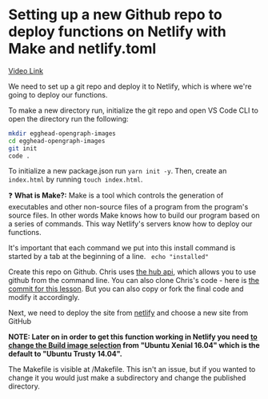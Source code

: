 # Setting up a new Github repo to deploy functions on Netlify with Make and netlify.toml

[Video Link](https://egghead.io/lessons/git-setting-up-a-new-github-repo-to-deploy-functions-on-netlify-with-make-and-netlify-toml)


<TimeStamp start="0:01" end="0:08">

We need to set up a git repo and deploy it to Netlify, which is where we're going to deploy our functions. 

</TimeStamp>

<TimeStamp start="0:09" end="0:17">

To make a new directory run, initialize the git repo and open VS Code CLI to open the directory run the following:

```bash
mkdir egghead-opengraph-images
cd egghead-opengraph-images
git init
code .
```

</TimeStamp>

<TimeStamp start="0:18" end="0:27">

To initialize a new package.json run `yarn init -y`. Then, create an `index.html` by running `touch index.html`. 

</TimeStamp>

<TimeStamp start="0:29" end="0:49">

❓ **What is Make?:** Make is a tool which controls the generation of executables and other non-source files of a program from the program's source files. In other words Make knows how to build our program based on a series of commands. This way Netlify's servers know how to deploy our functions. 

</TimeStamp>

<TimeStamp start="0:52" end="1:04">

It's important that each command we put into this install command is started by a tab at the beginning of a line. ` echo "installed"`

</TimeStamp>

<TimeStamp start="1:15" end="1:41">

Create this repo on Github. Chris uses [the hub api](https://hub.github.com), which allows you to use github from the command line. You can also clone Chris's code - here is [the commit for this lesson](https://github.com/christopherbiscardi/egghead-opengraph-images/tree/473d3883fd525c6c5d6391a6e16f8356b8666a42). But you can also copy or fork the final code and modify it accordingly.

</TimeStamp>

<TimeStamp start="1:43" end="1:50">

Next, we need to deploy the site from [netlify](https://www.netlify.com/) and choose a new site from GitHub

</TimeStamp>

<TimeStamp start="2:06" end="2:24">

**NOTE: Later on in order to get this function working in Netlify you need [to change the Build image selection](https://docs.netlify.com/configure-builds/get-started/#build-image-selection) from "Ubuntu Xenial 16.04" which is the default to "Ubuntu Trusty 14.04".**

</TimeStamp>

<TimeStamp start="2:25" end="2:47">

The Makefile is visible at /Makefile. This isn't an issue, but if you wanted to change it you would just make a subdirectory and change the published directory.

</TimeStamp>


